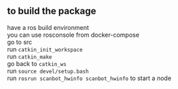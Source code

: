 ## to build the package
have a ros build environment  
you can use rosconsole from docker-compose  
go to src  
run `catkin_init_workspace`  
run `catkin_make`  
go back to `catkin_ws`  
run `source devel/setup.bash`  
run `rosrun scanbot_hwinfo scanbot_hwinfo` to start a node  

